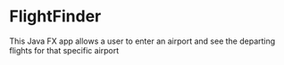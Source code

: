 # FlightFinder
This Java FX app allows a user to enter an airport and see the departing flights for that specific airport
